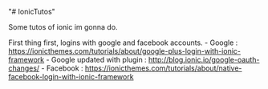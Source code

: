 "# IonicTutos"

Some tutos of ionic im gonna do.

First thing first, logins with google and facebook accounts.
    - Google : https://ionicthemes.com/tutorials/about/google-plus-login-with-ionic-framework
    - Google updated with plugin : http://blog.ionic.io/google-oauth-changes/
    - Facebook : https://ionicthemes.com/tutorials/about/native-facebook-login-with-ionic-framework